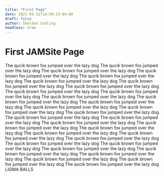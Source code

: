 ```yaml
---
title: "First Page"
date: 2023-03-31T14:59:13-04:00
draft: false
author: Sheldon Codling
headless: true
---
```


# First JAMSite Page

The qucik brown fox jumped over the lazy dog The qucik brown fox jumped over the lazy dog The qucik brown fox jumped over the lazy dog The qucik brown fox jumped over the lazy dog The qucik brown fox jumped over the lazy dog The qucik brown fox jumped over the lazy dog The qucik brown fox jumped over the lazy dog The qucik brown fox jumped over the lazy dog The qucik brown fox jumped over the lazy dog The qucik brown fox jumped over the lazy dog The qucik brown fox jumped over the lazy dog The qucik brown fox jumped over the lazy dog The qucik brown fox jumped over the lazy dog The qucik brown fox jumped over the lazy dog The qucik brown fox jumped over the lazy dog The qucik brown fox jumped over the lazy dog The qucik brown fox jumped over the lazy dog The qucik brown fox jumped over the lazy dog The qucik brown fox jumped over the lazy dog The qucik brown fox jumped over the lazy dog The qucik brown fox jumped over the lazy dog The qucik brown fox jumped over the lazy dog The qucik brown fox jumped over the lazy dog The qucik brown fox jumped over the lazy dog The qucik brown fox jumped over the lazy dog The qucik brown fox jumped over the lazy dog The qucik brown fox jumped over the lazy dog The qucik brown fox jumped over the lazy dog The qucik brown fox jumped over the lazy dog The qucik brown fox jumped over the lazy dog The qucik brown fox jumped over the lazy dog The qucik brown fox jumped over the lazy dog LIGMA BALLS 
